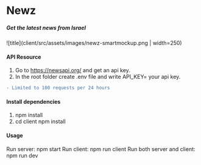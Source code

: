 # Newz
##### Get the latest news from Israel

![title](client/src/assets/images/newz-smartmockup.png | width=250)


#### API Resource
1. Go to https://newsapi.org/ and get an api key.
2. In the root folder create .env file and write API_KEY= your api key.
```diff
- Limited to 100 requests per 24 hours
```


#### Install dependencies
1. npm install
2. cd client npm install

#### Usage
Run server: npm start
Run client: npm run client
Run both server and client: npm run dev


